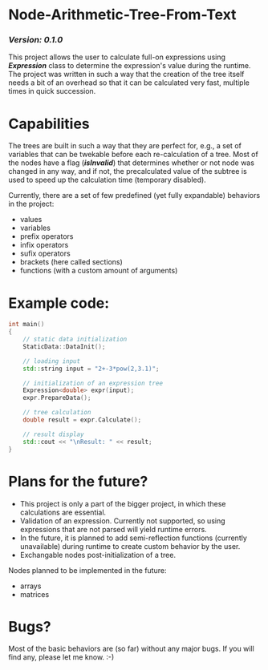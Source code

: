 # Node-Arithmetic-Tree-From-Text

### *Version: 0.1.0*

This project allows the user to calculate full-on expressions using ***Expression<double>*** class to determine the expression's value during the runtime. The project was written in such a way that the creation of the tree itself needs a bit of an overhead so that it can be calculated very fast, multiple times in quick succession.

# Capabilities
The trees are built in such a way that they are perfect for, e.g., a set of variables that can be twekable before each re-calculation of a tree. Most of the nodes have a flag (***isInvalid***) that determines whether or not node was changed in any way, and if not, the precalculated value of the subtree is used to speed up the calculation time (temporary disabled).

Currently, there are a set of few predefined (yet fully expandable) behaviors in the project:
- values
- variables
- prefix operators
- infix operators
- sufix operators
- brackets (here called sections)
- functions (with a custom amount of arguments)

# Example code:

```c++
int main()
{
    // static data initialization
    StaticData::DataInit();

    // loading input
    std::string input = "2+-3*pow(2,3.1)";

    // initialization of an expression tree
    Expression<double> expr(input);
    expr.PrepareData();

    // tree calculation
    double result = expr.Calculate();

    // result display
    std::cout << "\nResult: " << result;
}
```

# Plans for the future?
- This project is only a part of the bigger project, in which these calculations are essential.
- Validation of an expression. Currently not supported, so using expressions that are not parsed will yield runtime errors.
- In the future, it is planned to add semi-reflection functions (currently unavailable) during runtime to create custom behavior by the user.
- Exchangable nodes post-initialization of a tree.

Nodes planned to be implemented in the future:
- arrays
- matrices

# Bugs?
Most of the basic behaviors are (so far) without any major bugs. If you will find any, please let me know. :-)



